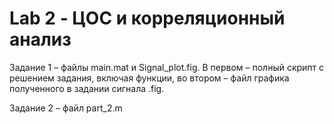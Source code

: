 # Lab 2 - ЦОС и корреляционный анализ
  Задание 1 – файлы main.mat и Signal_plot.fig. В первом – полный скрипт с решением задания, включая функции, во втором – файл графика полученного в задании сигнала .fig.

  Задание 2 – файл part_2.m
